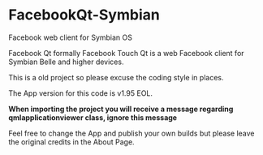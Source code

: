 # FacebookQt-Symbian
Facebook web client for Symbian OS


Facebook Qt formally Facebook Touch Qt is a web Facebook client for Symbian Belle and higher devices.

This is a old project so please excuse the coding style  in places.

The App version for this code is v1.95 EOL.


**When importing the project you will receive a message regarding qmlapplicationviewer class, ignore this message**


Feel free to change the App and publish your own builds but please leave the original credits in the About Page.
